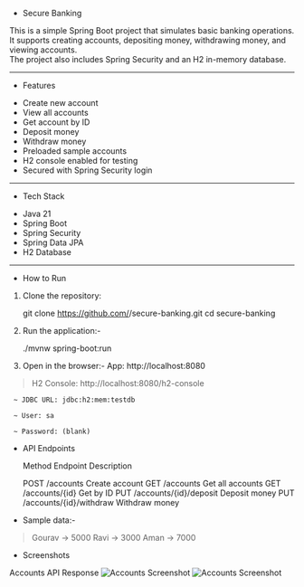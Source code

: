 * Secure Banking

This is a simple Spring Boot project that simulates basic banking operations.  
It supports creating accounts, depositing money, withdrawing money, and viewing accounts.  
The project also includes Spring Security and an H2 in-memory database.

---

* Features
- Create new account
- View all accounts
- Get account by ID
- Deposit money
- Withdraw money
- Preloaded sample accounts
- H2 console enabled for testing
- Secured with Spring Security login

---

* Tech Stack
- Java 21
- Spring Boot
- Spring Security
- Spring Data JPA
- H2 Database

---

* How to Run
1. Clone the repository:
   
   git clone https://github.com/<your-username>/secure-banking.git
   cd secure-banking
   
2. Run the application:-
   
   ./mvnw spring-boot:run

3. Open in the browser:-
App: http://localhost:8080

> H2 Console: http://localhost:8080/h2-console

     ~ JDBC URL: jdbc:h2:mem:testdb

     ~ User: sa

     ~ Password: (blank)

* API Endpoints

  Method	Endpoint	Description

   POST	/accounts	Create account
   GET	/accounts	Get all accounts
   GET	/accounts/{id}	Get by ID
   PUT	/accounts/{id}/deposit	Deposit money
   PUT	/accounts/{id}/withdraw	Withdraw money

* Sample data:-

> Gourav -> 5000
> Ravi   -> 3000
> Aman   -> 7000

* Screenshots

 Accounts API Response
![Accounts Screenshot](accounts.png)
![Accounts Screenshot](Secure-Banking.png)
